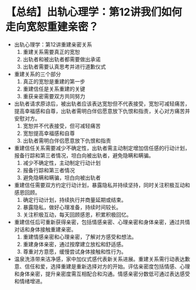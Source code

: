 # 【总结】出轨心理学：第12讲我们如何走向宽恕重建亲密？

-   出轨心理学：第12讲重建亲密关系
    1.  重建关系需要真正的宽恕
    2.  出轨者和被出轨者都需要做出承诺
    3.  出轨者需要认真思考并进行道歉仪式
-   重建关系的三个部分
    1.  真正的宽恕是重建的第一步
    2.  重建信任是关系重建的关键
    3.  重获亲密需要双方共同努力
-   出轨者请求原谅后，被出轨者应该表达宽恕但不代表接受，宽恕可减轻痛苦，提高幸福感和自尊，出轨者需明白伴侣愿意放下仇恨和指责，关心对方痛苦并安慰对方。
    1.  宽恕并不代表接受，但可减轻痛苦
    2.  宽恕提高幸福感和自尊
    3.  出轨者需明白伴侣愿意放下仇恨和指责
-   重建信任关系需要减少不确定性，出轨者需主动制定增加信任感的行动计划，报备行踪和第三者情况，坦白向被出轨者，避免隐瞒和瞒骗。
    1.  减少不确定性，主动制定行动计划
    2.  报备行踪和第三者情况
    3.  避免隐瞒和瞒骗，坦白向被出轨者
-   重建信任需要双方约定行动计划，暴露隐私并持续坚持，同时关注积极互动和感恩回顾。
    1.  确定行动计划，持续执行并商量延期或结束。
    2.  暴露隐私，做好心理准备，持续时间较长。
    3.  关注积极互动，每天回顾感恩，积累积极回忆。
-   重建信任后可重新获得亲密，包括情感亲密、心理亲密和身体亲密，通过共情对话和身体接触重建亲密。
    1.  重建情感亲密和心理亲密，了解对方感受和想法。
    2.  重建身体亲密，通过按摩建立放松和舒适感。
    3.  尊重对方意愿，缓慢尝试身体接触和性行为。
-   温泉洗涤带来洁净感，家中加仪式感代表新关系进展。重建关系需行动表达歉意、信任和爱，选择重建是重新选择对方的开始。评估亲密度包括情感、心理和身体亲密，提升亲密度需互相配合和沟通。情感亲密分数低可通过表达感受和情绪增进。